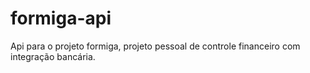 # formiga-api
Api para o projeto formiga, projeto pessoal de controle financeiro com integração bancária.

